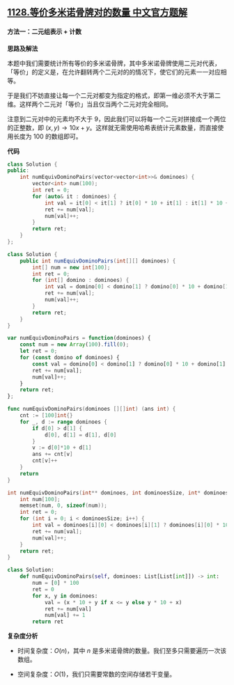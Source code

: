 ## [1128.等价多米诺骨牌对的数量 中文官方题解](https://leetcode.cn/problems/number-of-equivalent-domino-pairs/solutions/100000/deng-jie-duo-mi-nuo-gu-pai-dui-de-shu-li-yjlz)
#### 方法一：二元组表示 + 计数

**思路及解法**

本题中我们需要统计所有等价的多米诺骨牌，其中多米诺骨牌使用二元对代表，「等价」的定义是，在允许翻转两个二元对的的情况下，使它们的元素一一对应相等。

于是我们不妨直接让每一个二元对都变为指定的格式，即第一维必须不大于第二维。这样两个二元对「等价」当且仅当两个二元对完全相同。

注意到二元对中的元素均不大于 $9$，因此我们可以将每一个二元对拼接成一个两位的正整数，即 $(x, y) \to 10x + y$。这样就无需使用哈希表统计元素数量，而直接使用长度为 $100$ 的数组即可。

**代码**

```C++ [sol1-C++]
class Solution {
public:
    int numEquivDominoPairs(vector<vector<int>>& dominoes) {
        vector<int> num(100);
        int ret = 0;
        for (auto& it : dominoes) {
            int val = it[0] < it[1] ? it[0] * 10 + it[1] : it[1] * 10 + it[0];
            ret += num[val];
            num[val]++;
        }
        return ret;
    }
};
```

```Java [sol1-Java]
class Solution {
    public int numEquivDominoPairs(int[][] dominoes) {
        int[] num = new int[100];
        int ret = 0;
        for (int[] domino : dominoes) {
            int val = domino[0] < domino[1] ? domino[0] * 10 + domino[1] : domino[1] * 10 + domino[0];
            ret += num[val];
            num[val]++;
        }
        return ret;
    }
}
```

```JavaScript [sol1-JavaScript]
var numEquivDominoPairs = function(dominoes) {
    const num = new Array(100).fill(0);
    let ret = 0;
    for (const domino of dominoes) {
        const val = domino[0] < domino[1] ? domino[0] * 10 + domino[1] : domino[1] * 10 + domino[0];
        ret += num[val];
        num[val]++;
    }
    return ret;
};
```

```go [sol1-Golang]
func numEquivDominoPairs(dominoes [][]int) (ans int) {
    cnt := [100]int{}
    for _, d := range dominoes {
        if d[0] > d[1] {
            d[0], d[1] = d[1], d[0]
        }
        v := d[0]*10 + d[1]
        ans += cnt[v]
        cnt[v]++
    }
    return
}
```

```C [sol1-C]
int numEquivDominoPairs(int** dominoes, int dominoesSize, int* dominoesColSize) {
    int num[100];
    memset(num, 0, sizeof(num));
    int ret = 0;
    for (int i = 0; i < dominoesSize; i++) {
        int val = dominoes[i][0] < dominoes[i][1] ? dominoes[i][0] * 10 + dominoes[i][1] : dominoes[i][1] * 10 + dominoes[i][0];
        ret += num[val];
        num[val]++;
    }
    return ret;
}
```

```Python [sol1-Python3]
class Solution:
    def numEquivDominoPairs(self, dominoes: List[List[int]]) -> int:
        num = [0] * 100
        ret = 0
        for x, y in dominoes:
            val = (x * 10 + y if x <= y else y * 10 + x)
            ret += num[val]
            num[val] += 1
        return ret
```

**复杂度分析**

- 时间复杂度：$O(n)$，其中 $n$ 是多米诺骨牌的数量。我们至多只需要遍历一次该数组。

- 空间复杂度：$O(1)$，我们只需要常数的空间存储若干变量。